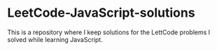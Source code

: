 # LeetCode-JavaScript-solutions
This is a repository where I keep solutions for the LettCode problems I solved while learning JavaScript. 
